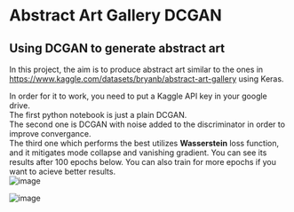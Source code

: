 # Abstract Art Gallery DCGAN
 ## Using DCGAN to generate abstract art
 
 In this project, the aim is to produce abstract art similar to the ones in https://www.kaggle.com/datasets/bryanb/abstract-art-gallery using Keras.

 In order for it to work, you need to put a Kaggle API key in your google drive.<br> 
 The first python notebook is just a plain DCGAN.<br>
 The second one is DCGAN with noise added to the discriminator in order to improve convergance.<br>
 The third one which performs the best utilizes **Wasserstein** loss function, and it mitigates mode collapse and vanishing gradient. You can see its results after 100 epochs below. You can also train for more epochs if you want to acieve better results. <br>
 ![image](https://user-images.githubusercontent.com/8644346/178071614-0d6797cf-3690-4ede-869a-52399631a820.png)

![image](https://user-images.githubusercontent.com/8644346/178037731-d1203a4d-ccc3-4b9f-ac42-ea405175fbf9.png)
